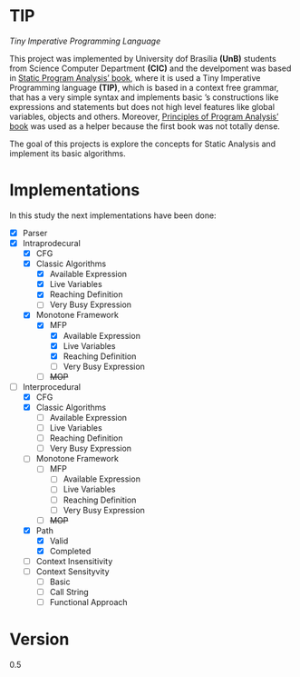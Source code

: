 # TIP

*Tiny Imperative Programming Language*

This project was implemented by University dof Brasília **(UnB)** students from Science Computer Department **(CIC)** and the develpoment was based in [Static Program Analysis’ book](https://users-cs.au.dk/amoeller/spa/spa.pdf), where it is used a Tiny Imperative Programming language **(TIP)**, which is based in a context free grammar, that has a very simple syntax and implements basic ’s constructions like expressions and statements but does not high level features like global variables, objects and others. Moreover, [Principles of Program Analysis’ book](https://link.springer.com/book/10.1007/978-3-662-03811-6) was used as a helper because the first book was not totally dense.

The goal of this projects is explore the concepts for Static Analysis and implement its basic algorithms.

# Implementations

In this study the next implementations  have been done: 

- [x] Parser
- [x] Intraprodecural
    - [x] CFG
    - [x] Classic Algorithms
        - [x] Available Expression
        - [x] Live Variables
        - [x] Reaching Definition
        - [ ] Very Busy Expression
    - [x] Monotone Framework
        - [x] MFP
            - [x] Available Expression
            - [x] Live Variables
            - [x] Reaching Definition
            - [ ] Very Busy Expression
        - [ ] ~~MOP~~
- [ ] Interprocedural
    - [x] CFG
    - [x] Classic Algorithms
        - [ ] Available Expression
        - [ ] Live Variables
        - [ ] Reaching Definition
        - [ ] Very Busy Expression
    - [ ] Monotone Framework
        - [ ] MFP
            - [ ] Available Expression
            - [ ] Live Variables
            - [ ] Reaching Definition
            - [ ] Very Busy Expression
        - [ ] ~~MOP~~
    - [x] Path
        - [x] Valid 
        - [x] Completed
    - [ ] Context Insensitivity
    - [ ] Context Sensityvity
        - [ ] Basic
        - [ ] Call String
        - [ ] Functional Approach

# Version

0.5
